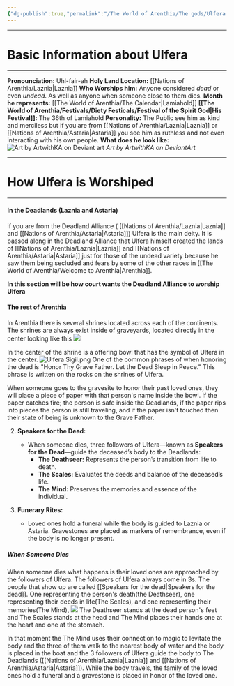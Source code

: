 ```yaml
---
{"dg-publish":true,"permalink":"/The World of Arenthia/The gods/Ulfera the Grave Father/","tags":["Diety","Spirit","Death"]}
---
```


---

# Basic Information about Ulfera
----
**Pronounciation:** Uhl-fair-ah
**Holy Land Location:** [[Nations of Arenthia/Laznia\|Laznia]]
**Who Worships him:** Anyone considered *dead* or even *undead*. As well as anyone when someone close to them dies.
**Month he represents:** [[The World of Arenthia/The Calendar\|Lamiahold]]
**[[The World of Arenthia/Festivals/Diety Festicals/Festival of the Spirit God\|His Festival]]:** The 36th of Lamiahold
**Personality:** The Public see him as kind and merciless but if you are from [[Nations of Arenthia/Laznia\|Laznia]] or [[Nations of Arenthia/Astaria\|Astaria]] you see him as ruthless and not even interacting with his own people. 
**What does he look like:** ![Art by ArtwithKA on Deviant art](https://images-wixmp-ed30a86b8c4ca887773594c2.wixmp.com/f/c686ff21-aee9-4e62-be30-284e4365b693/dhimsj4-a554b6b5-3b7c-4770-8cec-999afe769eb0.jpg?token=eyJ0eXAiOiJKV1QiLCJhbGciOiJIUzI1NiJ9.eyJzdWIiOiJ1cm46YXBwOjdlMGQxODg5ODIyNjQzNzNhNWYwZDQxNWVhMGQyNmUwIiwiaXNzIjoidXJuOmFwcDo3ZTBkMTg4OTgyMjY0MzczYTVmMGQ0MTVlYTBkMjZlMCIsIm9iaiI6W1t7InBhdGgiOiJcL2ZcL2M2ODZmZjIxLWFlZTktNGU2Mi1iZTMwLTI4NGU0MzY1YjY5M1wvZGhpbXNqNC1hNTU0YjZiNS0zYjdjLTQ3NzAtOGNlYy05OTlhZmU3NjllYjAuanBnIn1dXSwiYXVkIjpbInVybjpzZXJ2aWNlOmZpbGUuZG93bmxvYWQiXX0.whQeR909fWIWgVxMh_fWjI27dLdm4f4_VYYFNDQHavo)
*Art by ArtwithKA on DeviantArt*

---

# How Ulfera is Worshiped
---
#### In the Deadlands (Laznia and Astaria)
 if you are from the Deadland Alliance ( [[Nations of Arenthia/Laznia\|Laznia]] and [[Nations of Arenthia/Astaria\|Astaria]]) Ulfera is the main deity. It is passed along in the Deadland Alliance that Ulfera himself created the lands of [[Nations of Arenthia/Laznia\|Laznia]] and [[Nations of Arenthia/Astaria\|Astaria]] just for those of the undead variety because he saw them being secluded and fears by some of the other races in [[The World of Arenthia/Welcome to Arenthia\|Arenthia]].

**In this section will be how court wants the Deadland Alliance to worship Ulfera**

#### The rest of Arenthia
In Arenthia there is several shrines located across each of the continents. The shrines are always exist inside of graveyards, located directly in the center looking like this 
![](https://imgcdn.stablediffusionweb.com/2024/3/17/c3298063-d6f9-40a3-a937-01cdac820b43.jpg)

In the center of the shrine is a offering bowl that has the symbol of Ulfera in the center. 
![Ulfera Sigil.png](/img/user/Images/Ulfera%20Sigil.png)
One of the common phrases of when honoring the dead is "Honor Thy Grave Father. Let the Dead Sleep in Peace." This phrase is written on the rocks on the shrines of Ulfera.

When someone goes to the gravesite to honor their past loved ones, they will place a piece of paper with that person's name inside the bowl. If the paper catches fire; the person is safe inside the Deadlands, if the paper rips into pieces the person is still traveling, and if the paper isn't touched then their state of being is unknown to the Grave Father. 

2. **Speakers for the Dead:**
    
    - When someone dies, three followers of Ulfera—known as **Speakers for the Dead**—guide the deceased’s body to the Deadlands:
        - **The Deathseer:** Represents the person’s transition from life to death.
        - **The Scales:** Evaluates the deeds and balance of the deceased’s life.
        - **The Mind:** Preserves the memories and essence of the individual.
3. **Funerary Rites:**
    
    - Loved ones hold a funeral while the body is guided to Laznia or Astaria. Gravestones are placed as markers of remembrance, even if the body is no longer present.
##### When Someone Dies
When someone dies what happens is their loved ones are approached by the followers of Ulfera. The followers of Ulfera always come in 3s. The people that show up are called [[Speakers for the dead\|Speakers for the dead]].  One representing the person's death(the Deathseer), one representing their deeds in life(The Scales), and one representing their memories(The Mind), 
![](https://imgcdn.stablediffusionweb.com/2024/4/18/30b6d836-d66f-49de-adc3-84ac5bc175f3.jpg)
The Deathseer stands at the dead person's feet and The Scales stands at the head and The Mind places their hands one at the heart and one at the stomach.

In that moment the The Mind uses their connection to magic to levitate the body and the three of them walk to the nearest body of water and the body is placed in the boat and the 3 followers of Ulfera guide the body to The Deadlands ([[Nations of Arenthia/Laznia\|Laznia]] and [[Nations of Arenthia/Astaria\|Astaria]]). While the body travels, the family of the loved ones hold a funeral and a gravestone is placed in honor of the loved one.